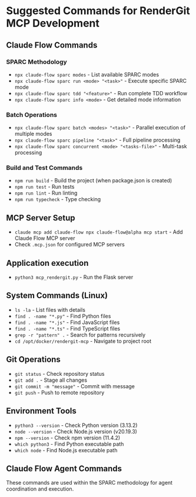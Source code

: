 # Suggested Commands for RenderGit MCP Development

## Claude Flow Commands

### SPARC Methodology
- `npx claude-flow sparc modes` - List available SPARC modes
- `npx claude-flow sparc run <mode> "<task>"` - Execute specific SPARC mode
- `npx claude-flow sparc tdd "<feature>"` - Run complete TDD workflow
- `npx claude-flow sparc info <mode>` - Get detailed mode information

### Batch Operations
- `npx claude-flow sparc batch <modes> "<task>"` - Parallel execution of multiple modes
- `npx claude-flow sparc pipeline "<task>"` - Full pipeline processing
- `npx claude-flow sparc concurrent <mode> "<tasks-file>"` - Multi-task processing

### Build and Test Commands
- `npm run build` - Build the project (when package.json is created)
- `npm run test` - Run tests
- `npm run lint` - Run linting
- `npm run typecheck` - Type checking

## MCP Server Setup
- `claude mcp add claude-flow npx claude-flow@alpha mcp start` - Add Claude Flow MCP server
- Check `.mcp.json` for configured MCP servers

## Application execution
- `python3 mcp_rendergit.py` - Run the Flask server

## System Commands (Linux)
- `ls -la` - List files with details
- `find . -name "*.py"` - Find Python files
- `find . -name "*.js"` - Find JavaScript files  
- `find . -name "*.ts"` - Find TypeScript files
- `grep -r "pattern" .` - Search for patterns recursively
- `cd /opt/docker/rendergit-mcp` - Navigate to project root

## Git Operations
- `git status` - Check repository status
- `git add .` - Stage all changes
- `git commit -m "message"` - Commit with message
- `git push` - Push to remote repository

## Environment Tools
- `python3 --version` - Check Python version (3.13.2)
- `node --version` - Check Node.js version (v20.19.3)
- `npm --version` - Check npm version (11.4.2)
- `which python3` - Find Python executable path
- `which node` - Find Node.js executable path

## Claude Flow Agent Commands
These commands are used within the SPARC methodology for agent coordination and execution.
